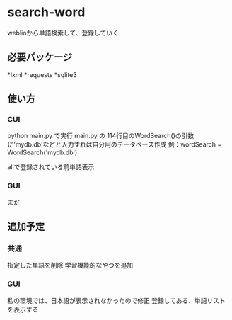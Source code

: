# search-word
  weblioから単語検索して、登録していく

## 必要パッケージ
  *lxml
  *requests
  *sqlite3

## 使い方
### CUI
  python main.py
  で実行
  main.py の 114行目のWordSearch()の引数に'mydb.db'などと入力すれば自分用のデータベース作成
  例：wordSearch = WordSearch('mydb.db')

  allで登録されている前単語表示

### GUI
  まだ

## 追加予定
### 共通
  指定した単語を削除
  学習機能的なやつを追加

### GUI
  私の環境では、日本語が表示されなかったので修正
  登録してある、単語リストを表示する
